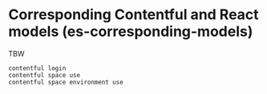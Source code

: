 # Corresponding Contentful and React models (es-corresponding-models)

TBW

```
contentful login
contentful space use
contentful space environment use
```
